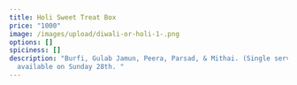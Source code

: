 ```yaml
---
title: Holi Sweet Treat Box
price: "1000"
image: /images/upload/diwali-or-holi-1-.png
options: []
spiciness: []
description: "Burfi, Gulab Jamun, Peera, Parsad, & Mithai. (Single serving) Only
  available on Sunday 28th. "
---
```

